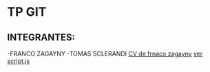 # TP GIT
## INTEGRANTES:
-FRANCO ZAGAYNY
-TOMAS SCLERANDI
[CV de frnaco zagayny](franco_zagayny.md)
[ver script.js](script.js)


